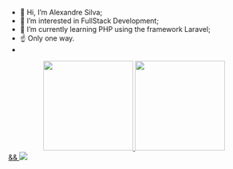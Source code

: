 - 👋 Hi, I’m Alexandre Silva;
- 👀 I’m interested in FullStack Development;
- 🌱 I’m currently learning PHP using the framework Laravel;
- ☝️  Only one way.
- 
<div align="center">
  <a href="https://github.com/Awssilva">
  <img height="180em" src="https://github-readme-stats.vercel.app/api?username=awssilva&show_icons=true&theme=dracula&include_all_commits=true&count_private=true"/>
  <img height="180em" src="https://github-readme-stats.vercel.app/api/top-langs/?username=awssilva&layout=compact&langs_count=7&theme=dracula"/>
</div>
&&
<img src="https://cdn.jsdelivr.net/gh/devicons/devicon/icons/python/python-original.svg" />
